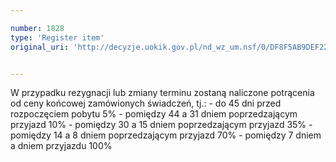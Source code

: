 ```yaml
---

number: 1828
type: 'Register item'
original_uri: 'http://decyzje.uokik.gov.pl/nd_wz_um.nsf/0/DF8F5AB9DEF22C57C12576B6005708E9?OpenDocument'


---
```


W przypadku rezygnacji lub zmiany terminu zostaną naliczone potrącenia od ceny końcowej zamówionych świadczeń, tj.: - do 45 dni przed rozpoczęciem pobytu 5% - pomiędzy 44 a 31 dniem poprzedzającym przyjazd 10% - pomiędzy 30 a 15 dniem poprzedzającym przyjazd 35% - pomiędzy 14 a 8 dniem poprzedzającym przyjazd 70% - pomiędzy 7 dniem a dniem przyjazdu 100%
